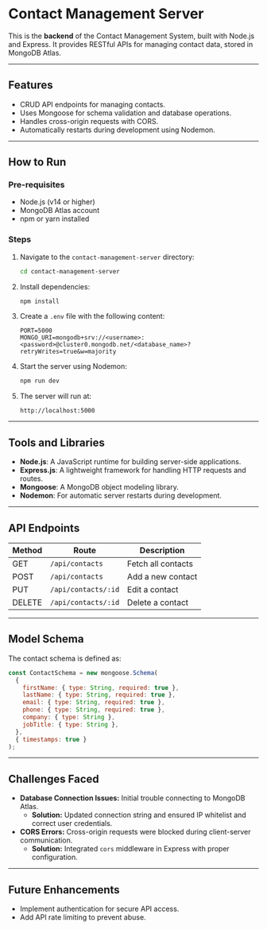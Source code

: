# Contact Management Server

This is the **backend** of the Contact Management System, built with Node.js and Express. It provides RESTful APIs for managing contact data, stored in MongoDB Atlas.

---

## **Features**

- CRUD API endpoints for managing contacts.
- Uses Mongoose for schema validation and database operations.
- Handles cross-origin requests with CORS.
- Automatically restarts during development using Nodemon.

---

## **How to Run**

### **Pre-requisites**

- Node.js (v14 or higher)
- MongoDB Atlas account
- npm or yarn installed

### **Steps**

1. Navigate to the `contact-management-server` directory:

   ```bash
   cd contact-management-server
   ```

2. Install dependencies:

   ```bash
   npm install
   ```

3. Create a `.env` file with the following content:

   ```env
   PORT=5000
   MONGO_URI=mongodb+srv://<username>:<password>@cluster0.mongodb.net/<database_name>?retryWrites=true&w=majority
   ```

4. Start the server using Nodemon:

   ```bash
   npm run dev
   ```

5. The server will run at:
   ```
   http://localhost:5000
   ```

---

## **Tools and Libraries**

- **Node.js**: A JavaScript runtime for building server-side applications.
- **Express.js**: A lightweight framework for handling HTTP requests and routes.
- **Mongoose**: A MongoDB object modeling library.
- **Nodemon**: For automatic server restarts during development.

---

## **API Endpoints**

| Method | Route               | Description        |
| ------ | ------------------- | ------------------ |
| GET    | `/api/contacts`     | Fetch all contacts |
| POST   | `/api/contacts`     | Add a new contact  |
| PUT    | `/api/contacts/:id` | Edit a contact     |
| DELETE | `/api/contacts/:id` | Delete a contact   |

---

## **Model Schema**

The contact schema is defined as:

```javascript
const ContactSchema = new mongoose.Schema(
  {
    firstName: { type: String, required: true },
    lastName: { type: String, required: true },
    email: { type: String, required: true },
    phone: { type: String, required: true },
    company: { type: String },
    jobTitle: { type: String },
  },
  { timestamps: true }
);
```

---

## **Challenges Faced**

- **Database Connection Issues:** Initial trouble connecting to MongoDB Atlas.
  - **Solution:** Updated connection string and ensured IP whitelist and correct user credentials.
- **CORS Errors:** Cross-origin requests were blocked during client-server communication.
  - **Solution:** Integrated `cors` middleware in Express with proper configuration.

---

## **Future Enhancements**

- Implement authentication for secure API access.
- Add API rate limiting to prevent abuse.

